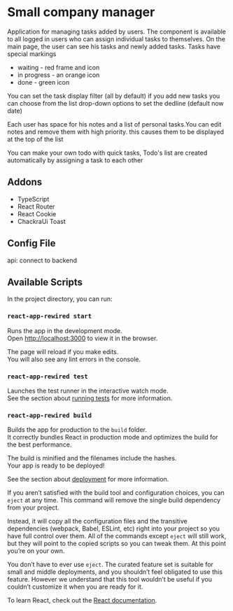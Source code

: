 # Small company manager

Application for managing tasks added by users.
The component is available to all logged in users who can assign individual tasks to themselves.
On the main page, the user can see his tasks and newly added tasks.
Tasks have special markings
- waiting - red frame and icon
- in progress - an orange icon
- done - green icon

You can set the task display filter
(all by default)
if you add new tasks you can choose from the list
drop-down options to set the dedline (default now date)

Each user has space for his notes and a list of personal tasks.You can edit notes and remove them with high priority. this causes them to be displayed at the top of the list

You can make your own todo with quick tasks, Todo's list are created automatically by assigning a task to each other

## Addons 

- TypeScript 
- React Router
- React Cookie
- ChackraUi Toast 

## Config File

api: connect to backend

## Available Scripts

In the project directory, you can run:

### `react-app-rewired start`

Runs the app in the development mode.\
Open [http://localhost:3000](http://localhost:3000) to view it in the browser.

The page will reload if you make edits.\
You will also see any lint errors in the console.

### `react-app-rewired test`

Launches the test runner in the interactive watch mode.\
See the section about [running tests](https://facebook.github.io/create-react-app/docs/running-tests) for more information.

### `react-app-rewired build`

Builds the app for production to the `build` folder.\
It correctly bundles React in production mode and optimizes the build for the best performance.

The build is minified and the filenames include the hashes.\
Your app is ready to be deployed!

See the section about [deployment](https://facebook.github.io/create-react-app/docs/deployment) for more information.

If you aren’t satisfied with the build tool and configuration choices, you can `eject` at any time. This command will remove the single build dependency from your project.

Instead, it will copy all the configuration files and the transitive dependencies (webpack, Babel, ESLint, etc) right into your project so you have full control over them. All of the commands except `eject` will still work, but they will point to the copied scripts so you can tweak them. At this point you’re on your own.

You don’t have to ever use `eject`. The curated feature set is suitable for small and middle deployments, and you shouldn’t feel obligated to use this feature. However we understand that this tool wouldn’t be useful if you couldn’t customize it when you are ready for it.


To learn React, check out the [React documentation](https://reactjs.org/).

